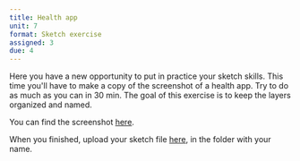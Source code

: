 ```yaml
---
title: Health app
unit: 7
format: Sketch exercise
assigned: 3
due: 4
---
```

Here you have a new opportunity to put in practice your sketch skills. This time you'll have to make a copy of the screenshot of a health app. Try to do as much as you can in 30 min. The goal of this exercise is to keep the layers organized and named.

You can find the screenshot [here](https://drive.google.com/open?id=19A-orua_ij-jJG7OFMKv4UtpzkWvMTSj).

When you finished, upload your sketch file [here](https://drive.google.com/open?id=19A-orua_ij-jJG7OFMKv4UtpzkWvMTSj), in the folder with your name.
